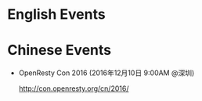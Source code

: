 <!---
    @title         Events
    @creator       Yichun Zhang
    @modifier      Yichun Zhang
    @created       2016-11-28 15:58 GMT
    @changes       1
--->


#  English Events

#  Chinese Events
* OpenResty Con 2016 (2016年12月10日 9:00AM @深圳)

    http://con.openresty.org/cn/2016/
